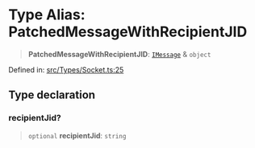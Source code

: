 # Type Alias: PatchedMessageWithRecipientJID

> **PatchedMessageWithRecipientJID**: [`IMessage`](../namespaces/proto/interfaces/IMessage.md) & `object`

Defined in: [src/Types/Socket.ts:25](https://github.com/Fokusdotid/bail/blob/3bd64a6fd6e8fc52d3ec9ba842534bed26103555/src/Types/Socket.ts#L25)

## Type declaration

### recipientJid?

> `optional` **recipientJid**: `string`
